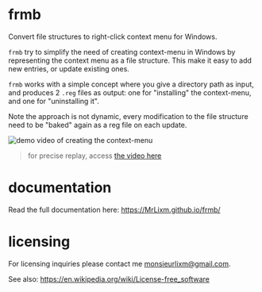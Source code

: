 # frmb

Convert file structures to right-click context menu for Windows.

`frmb` try to simplify the need of creating context-menu in Windows by representing
the context menu as a file structure. This make it easy to add new entries, or
update existing ones. 

`frmb` works with a simple concept where you give a directory path as input,
and produces 2 `.reg` files as output: one for "installing" the context-menu,
and one for "uninstalling it".

Note the approach is not dynamic, every modification to the file structure
need to be "baked" again as a reg file on each update.

![demo video of creating the context-menu](docs/img/demo.gif)

> for precise replay, access [the video here](docs/img/demo.mp4)

# documentation

Read the full documentation here: https://MrLixm.github.io/frmb/

# licensing

For licensing inquiries please contact me <monsieurlixm@gmail.com>.

See also: https://en.wikipedia.org/wiki/License-free_software